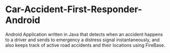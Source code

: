 # Car-Accident-First-Responder-Android
Android Application written in Java that detects when an accident happens to a driver and sends to emergency a distress signal instantaneously, and also keeps track of active road accidents and their locations using FireBase.
